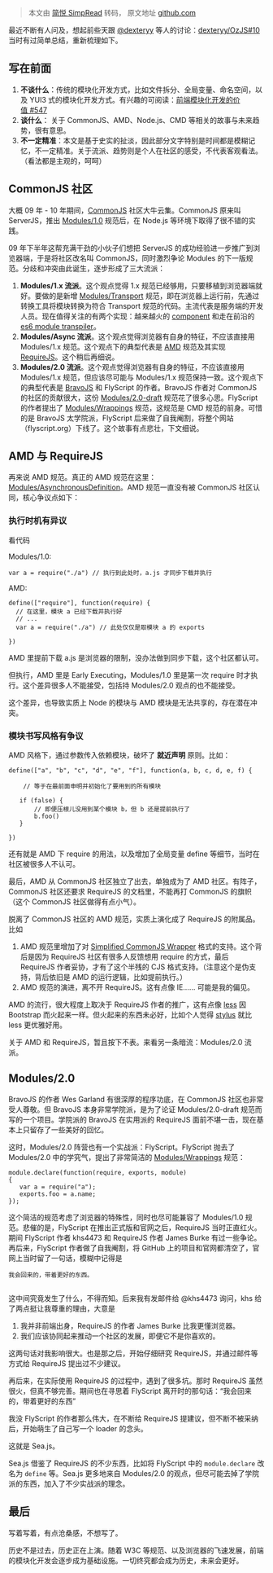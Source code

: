 > 本文由 [简悦 SimpRead](http://ksria.com/simpread/) 转码， 原文地址 [github.com](https://github.com/seajs/seajs/issues/588)

最近不断有人问及，想起前些天跟 [@dexteryy](https://github.com/dexteryy) 等人的讨论：[dexteryy/OzJS#10](https://github.com/dexteryy/OzJS/issues/10) 当时有过简单总结，重新梳理如下。

写在前面
----

1.  **不谈什么**：传统的模块化开发方式，比如文件拆分、全局变量、命名空间，以及 YUI3 式的模块化开发方式。有兴趣的可阅读：[前端模块化开发的价值 #547](https://github.com/seajs/seajs/issues/547)
2.  **谈什么**： 关于 CommonJS、AMD、Node.js、CMD 等相关的故事与未来趋势，很有意思。
3.  **不一定精准**：本文是基于史实的扯淡，因此部分文字特别是时间都是模糊记忆，不一定精准。关于流派、趋势则是个人在社区的感受，不代表客观看法。（看法都是主观的，呵呵）

CommonJS 社区
-----------

大概 09 年 - 10 年期间，[CommonJS](http://wiki.commonjs.org/wiki/CommonJS) 社区大牛云集。CommonJS 原来叫 ServerJS，推出 [Modules/1.0](http://wiki.commonjs.org/wiki/Modules) 规范后，在 Node.js 等环境下取得了很不错的实践。

09 年下半年这帮充满干劲的小伙子们想把 ServerJS 的成功经验进一步推广到浏览器端，于是将社区改名叫 CommonJS，同时激烈争论 Modules 的下一版规范。分歧和冲突由此诞生，逐步形成了三大流派：

1.  **Modules/1.x 流派**。这个观点觉得 1.x 规范已经够用，只要移植到浏览器端就好。要做的是新增 [Modules/Transport](http://wiki.commonjs.org/wiki/Modules/Transport) 规范，即在浏览器上运行前，先通过转换工具将模块转换为符合 Transport 规范的代码。主流代表是服务端的开发人员。现在值得关注的有两个实现：越来越火的 [component](https://github.com/component/component) 和走在前沿的 [es6 module transpiler](https://github.com/square/es6-module-transpiler)。
2.  **Modules/Async 流派**。这个观点觉得浏览器有自身的特征，不应该直接用 Modules/1.x 规范。这个观点下的典型代表是 [AMD](http://wiki.commonjs.org/wiki/Modules/AsynchronousDefinition) 规范及其实现 [RequireJS](http://requirejs.org/)。这个稍后再细说。
3.  **Modules/2.0 流派**。这个观点觉得浏览器有自身的特征，不应该直接用 Modules/1.x 规范，但应该尽可能与 Modules/1.x 规范保持一致。这个观点下的典型代表是 [BravoJS](https://code.google.com/p/bravojs/) 和 FlyScript 的作者。BravoJS 作者对 CommonJS 的社区的贡献很大，这份 [Modules/2.0-draft](http://www.page.ca/~wes/CommonJS/modules-2.0-7/) 规范花了很多心思。FlyScript 的作者提出了 [Modules/Wrappings](http://wiki.commonjs.org/wiki/Modules/Wrappings) 规范，这规范是 CMD 规范的前身。可惜的是 BravoJS 太学院派，FlyScript 后来做了自我阉割，将整个网站（flyscript.org）下线了。这个故事有点悲壮，下文细说。

AMD 与 RequireJS
---------------

再来说 AMD 规范。真正的 AMD 规范在这里：[Modules/AsynchronousDefinition](http://wiki.commonjs.org/wiki/Modules/AsynchronousDefinition)。AMD 规范一直没有被 CommonJS 社区认同，核心争议点如下：

### 执行时机有异议

看代码

Modules/1.0:

```
var a = require("./a") // 执行到此处时，a.js 才同步下载并执行

```

AMD:

```
define(["require"], function(require) {
  // 在这里，模块 a 已经下载并执行好
  // ...
  var a = require("./a") // 此处仅仅是取模块 a 的 exports

})

```

AMD 里提前下载 a.js 是浏览器的限制，没办法做到同步下载，这个社区都认可。

但执行，AMD 里是 Early Executing，Modules/1.0 里是第一次 require 时才执行。这个差异很多人不能接受，包括持 Modules/2.0 观点的也不能接受。

这个差异，也导致实质上 Node 的模块与 AMD 模块是无法共享的，存在潜在冲突。

### 模块书写风格有争议

AMD 风格下，通过参数传入依赖模块，破坏了 **就近声明** 原则。比如：

```
define(["a", "b", "c", "d", "e", "f"], function(a, b, c, d, e, f) {

    // 等于在最前面申明并初始化了要用到的所有模块

   if (false) {
       // 即便压根儿没用到某个模块 b，但 b 还是提前执行了
       b.foo()
   }

})

```

还有就是 AMD 下 require 的用法，以及增加了全局变量 define 等细节，当时在社区被很多人不认可。

最后，AMD 从 CommonJS 社区独立了出去，单独成为了 AMD 社区。有阵子，CommonJS 社区还要求 RequireJS 的文档里，不能再打 CommonJS 的旗帜（这个 CommonJS 社区做得有点小气）。

脱离了 CommonJS 社区的 AMD 规范，实质上演化成了 RequireJS 的附属品。比如

1.  AMD 规范里增加了对 [Simplified CommonJS Wrapper](http://requirejs.org/docs/api.html#cjsmodule) 格式的支持。这个背后是因为 RequireJS 社区有很多人反馈想用 require 的方式，最后 RequireJS 作者妥协，才有了这个半残的 CJS 格式支持。（注意这个是伪支持，背后依旧是 AMD 的运行逻辑，比如提前执行。）
2.  AMD 规范的演进，离不开 RequireJS。这有点像 IE…… 可能是我的偏见。

AMD 的流行，很大程度上取决于 RequireJS 作者的推广，这有点像 [less](http://lesscss.org/) 因 Bootstrap 而火起来一样。但火起来的东西未必好，比如个人觉得 [stylus](http://learnboost.github.com/stylus/) 就比 less 更优雅好用。

关于 AMD 和 RequireJS，暂且按下不表。来看另一条暗流：Modules/2.0 流派。

Modules/2.0
-----------

BravoJS 的作者 Wes Garland 有很深厚的程序功底，在 CommonJS 社区也非常受人尊敬。但 BravoJS 本身非常学院派，是为了论证 Modules/2.0-draft 规范而写的一个项目。学院派的 BravoJS 在实用派的 RequireJS 面前不堪一击，现在基本上只留存了一些美好的回忆。

这时，Modules/2.0 阵营也有一个实战派：FlyScript。FlyScript 抛去了 Modules/2.0 中的学究气，提出了非常简洁的 [Modules/Wrappings](http://wiki.commonjs.org/wiki/Modules/Wrappings) 规范：

```
module.declare(function(require, exports, module)
{
   var a = require("a"); 
   exports.foo = a.name; 
});

```

这个简洁的规范考虑了浏览器的特殊性，同时也尽可能兼容了 Modules/1.0 规范。悲催的是，FlyScript 在推出正式版和官网之后，RequireJS 当时正直红火。期间 FlyScript 作者 khs4473 和 RequireJS 作者 James Burke 有过一些争论。再后来，FlyScript 作者做了自我阉割，将 GitHub 上的项目和官网都清空了，官网上当时留了一句话，模糊中记得是

```
我会回来的，带着更好的东西。


```

这中间究竟发生了什么，不得而知。后来我有发邮件给 @khs4473 询问，khs 给了两点挺让我尊重的理由，大意是

1.  我并非前端出身，RequireJS 的作者 James Burke 比我更懂浏览器。
2.  我们应该协同起来推动一个社区的发展，即便它不是你喜欢的。

这两句话对我影响很大。也是那之后，开始仔细研究 RequireJS，并通过邮件等方式给 RequireJS 提出过不少建议。

再后来，在实际使用 RequireJS 的过程中，遇到了很多坑。那时 RequireJS 虽然很火，但真不够完善。期间也在寻思着 FlyScript 离开时的那句话：“我会回来的，带着更好的东西”

我没 FlyScript 的作者那么伟大，在不断给 RequireJS 提建议，但不断不被采纳后，开始萌生了自己写一个 loader 的念头。

这就是 Sea.js。

Sea.js 借鉴了 RequireJS 的不少东西，比如将 FlyScript 中的 `module.declare` 改名为 `define` 等。Sea.js 更多地来自 Modules/2.0 的观点，但尽可能去掉了学院派的东西，加入了不少实战派的理念。

最后
--

写着写着，有点沧桑感，不想写了。

历史不是过去，历史正在上演。随着 W3C 等规范、以及浏览器的飞速发展，前端的模块化开发会逐步成为基础设施。一切终究都会成为历史，未来会更好。